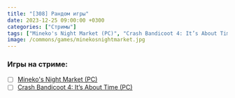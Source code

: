```yaml
---
title: "[308] Рандом игры"
date: 2023-12-25 09:00:00 +0300
categories: ["Стримы"]
tags: ["Mineko's Night Market (PC)", "Crash Bandicoot 4: It’s About Time (PC)"]
image: /commons/games/minekosnightmarket.jpg
---
```


### Игры на стриме:
+ [ ] [Mineko's Night Market (PC)](/tags/mineko-s-night-market-pc)
+ [ ] [Crash Bandicoot 4: It’s About Time (PC)](/tags/crash-bandicoot-4-it-s-about-time-pc)
